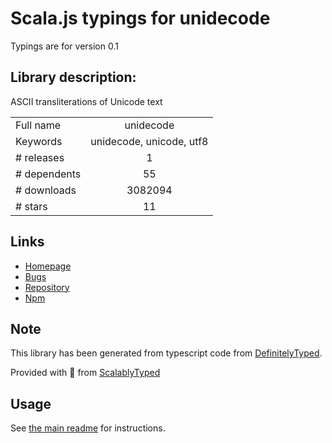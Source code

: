 
# Scala.js typings for unidecode

Typings are for version 0.1

## Library description:
ASCII transliterations of Unicode text

|                    |                 |
| ------------------ | :-------------: |
| Full name          | unidecode |
| Keywords           | unidecode, unicode, utf8 |
| # releases         | 1 |
| # dependents       | 55 |
| # downloads        | 3082094 |
| # stars            | 11 |

## Links
- [Homepage](http://blog.fgribreau.com/2012/05/unidecode-for-javascript-nodejs.html)
- [Bugs](https://github.com/FGRibreau/node-unidecode/issues)
- [Repository](https://github.com/FGRibreau/node-unidecode)
- [Npm](https://www.npmjs.com/package/unidecode)
    


## Note
This library has been generated from typescript code from [DefinitelyTyped](https://definitelytyped.org).

Provided with :purple_heart: from [ScalablyTyped](https://github.com/oyvindberg/ScalablyTyped)

## Usage
See [the main readme](../../readme.md) for instructions.



